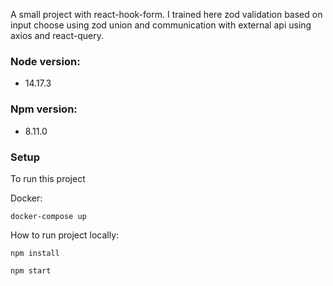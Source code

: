 A small project with react-hook-form. I trained here zod validation based on input choose using zod union and communication with external api using axios and react-query. 

### **Node version:**
* 14.17.3

### **Npm version:**
* 8.11.0

### **Setup**
To run this project

Docker:

`docker-compose up `

How to run project locally:

`npm install`

`npm start`
